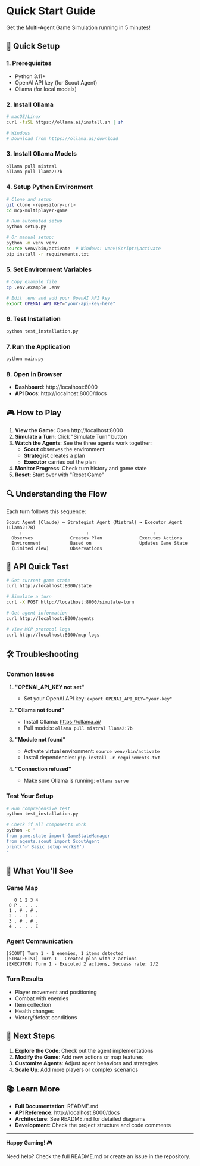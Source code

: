 # Quick Start Guide

Get the Multi-Agent Game Simulation running in 5 minutes!

## 🚀 Quick Setup

### 1. Prerequisites
- Python 3.11+
- OpenAI API key (for Scout Agent)
- Ollama (for local models)

### 2. Install Ollama
```bash
# macOS/Linux
curl -fsSL https://ollama.ai/install.sh | sh

# Windows
# Download from https://ollama.ai/download
```

### 3. Install Ollama Models
```bash
ollama pull mistral
ollama pull llama2:7b
```

### 4. Setup Python Environment
```bash
# Clone and setup
git clone <repository-url>
cd mcp-multiplayer-game

# Run automated setup
python setup.py

# Or manual setup:
python -m venv venv
source venv/bin/activate  # Windows: venv\Scripts\activate
pip install -r requirements.txt
```

### 5. Set Environment Variables
```bash
# Copy example file
cp .env.example .env

# Edit .env and add your OpenAI API key
export OPENAI_API_KEY="your-api-key-here"
```

### 6. Test Installation
```bash
python test_installation.py
```

### 7. Run the Application
```bash
python main.py
```

### 8. Open in Browser
- **Dashboard**: http://localhost:8000
- **API Docs**: http://localhost:8000/docs

## 🎮 How to Play

1. **View the Game**: Open http://localhost:8000
2. **Simulate a Turn**: Click "Simulate Turn" button
3. **Watch the Agents**: See the three agents work together:
   - **Scout** observes the environment
   - **Strategist** creates a plan
   - **Executor** carries out the plan
4. **Monitor Progress**: Check turn history and game state
5. **Reset**: Start over with "Reset Game"

## 🔍 Understanding the Flow

Each turn follows this sequence:

```
Scout Agent (Claude) → Strategist Agent (Mistral) → Executor Agent (Llama2:7B)
     ↓                        ↓                        ↓
  Observes              Creates Plan              Executes Actions
  Environment           Based on                  Updates Game State
  (Limited View)        Observations
```

## 📡 API Quick Test

```bash
# Get current game state
curl http://localhost:8000/state

# Simulate a turn
curl -X POST http://localhost:8000/simulate-turn

# Get agent information
curl http://localhost:8000/agents

# View MCP protocol logs
curl http://localhost:8000/mcp-logs
```

## 🛠️ Troubleshooting

### Common Issues

1. **"OPENAI_API_KEY not set"**
   - Set your OpenAI API key: `export OPENAI_API_KEY="your-key"`

2. **"Ollama not found"**
   - Install Ollama: https://ollama.ai/
   - Pull models: `ollama pull mistral llama2:7b`

3. **"Module not found"**
   - Activate virtual environment: `source venv/bin/activate`
   - Install dependencies: `pip install -r requirements.txt`

4. **"Connection refused"**
   - Make sure Ollama is running: `ollama serve`

### Test Your Setup

```bash
# Run comprehensive test
python test_installation.py

# Check if all components work
python -c "
from game.state import GameStateManager
from agents.scout import ScoutAgent
print('✅ Basic setup works!')
"
```

## 🎯 What You'll See

### Game Map
```
   0 1 2 3 4
 0 P . . . .
 1 . # . # .
 2 . . I . .
 3 . # . # .
 4 . . . . E
```

### Agent Communication
```
[SCOUT] Turn 1 - 1 enemies, 1 items detected
[STRATEGIST] Turn 1 - Created plan with 2 actions
[EXECUTOR] Turn 1 - Executed 2 actions, Success rate: 2/2
```

### Turn Results
- Player movement and positioning
- Combat with enemies
- Item collection
- Health changes
- Victory/defeat conditions

## 🔮 Next Steps

1. **Explore the Code**: Check out the agent implementations
2. **Modify the Game**: Add new actions or map features
3. **Customize Agents**: Adjust agent behaviors and strategies
4. **Scale Up**: Add more players or complex scenarios

## 📚 Learn More

- **Full Documentation**: README.md
- **API Reference**: http://localhost:8000/docs
- **Architecture**: See README.md for detailed diagrams
- **Development**: Check the project structure and code comments

---

**Happy Gaming! 🎮**

Need help? Check the full README.md or create an issue in the repository. 